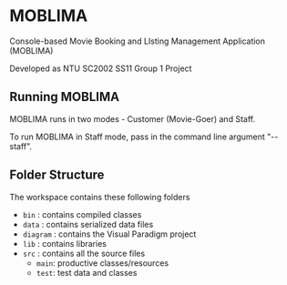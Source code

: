 # MOBLIMA
Console-based Movie Booking and LIsting Management Application (MOBLIMA)

Developed as NTU SC2002 SS11 Group 1 Project

## Running MOBLIMA

MOBLIMA runs in two modes - Customer (Movie-Goer) and Staff.

To run MOBLIMA in Staff mode, pass in the command line argument "--staff".

## Folder Structure
 
The workspace contains these following folders
- `bin` : contains compiled classes
- `data` : contains serialized data files
- `diagram` : contains the Visual Paradigm project
- `lib` : contains libraries
- `src` : contains all the source files
  - `main`: productive classes/resources
  - `test`: test data and classes
